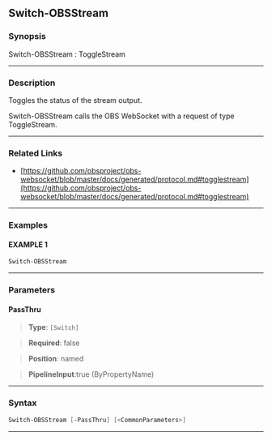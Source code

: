 Switch-OBSStream
----------------
### Synopsis
Switch-OBSStream : ToggleStream

---
### Description

Toggles the status of the stream output.


Switch-OBSStream calls the OBS WebSocket with a request of type ToggleStream.

---
### Related Links
* [https://github.com/obsproject/obs-websocket/blob/master/docs/generated/protocol.md#togglestream](https://github.com/obsproject/obs-websocket/blob/master/docs/generated/protocol.md#togglestream)



---
### Examples
#### EXAMPLE 1
```PowerShell
Switch-OBSStream
```

---
### Parameters
#### **PassThru**

> **Type**: ```[Switch]```

> **Required**: false

> **Position**: named

> **PipelineInput**:true (ByPropertyName)



---
### Syntax
```PowerShell
Switch-OBSStream [-PassThru] [<CommonParameters>]
```
---
